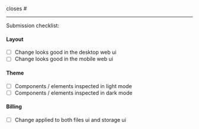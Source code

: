 closes #

---
Submission checklist: 

<!-- Remove anything below that is not applicable -->   

#### Layout
- [ ] Change looks good in the desktop web ui
- [ ] Change looks good in the mobile web ui

#### Theme
- [ ] Components / elements inspected in light mode
- [ ] Components / elements inspected in dark mode

#### Billing
- [ ] Change applied to both files ui and storage ui
 
